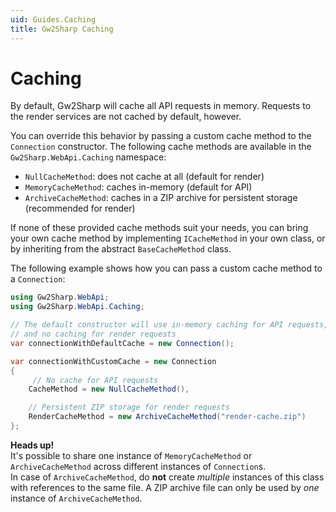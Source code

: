 ```yaml
---
uid: Guides.Caching
title: Gw2Sharp Caching
---
```


# Caching
By default, Gw2Sharp will cache all API requests in memory.
Requests to the render services are not cached by default, however.

You can override this behavior by passing a custom cache method to the `Connection` constructor.
The following cache methods are available in the `Gw2Sharp.WebApi.Caching` namespace:
- `NullCacheMethod`: does not cache at all (default for render)
- `MemoryCacheMethod`: caches in-memory (default for API)
- `ArchiveCacheMethod`: caches in a ZIP archive for persistent storage (recommended for render)

If none of these provided cache methods suit your needs, you can bring your own cache method by implementing `ICacheMethod` in your own class, or by inheriting from the abstract `BaseCacheMethod` class.

The following example shows how you can pass a custom cache method to a `Connection`:
```cs
using Gw2Sharp.WebApi;
using Gw2Sharp.WebApi.Caching;

// The default constructor will use in-memory caching for API requests,
// and no caching for render requests
var connectionWithDefaultCache = new Connection();

var connectionWithCustomCache = new Connection
{
     // No cache for API requests
    CacheMethod = new NullCacheMethod(),

    // Persistent ZIP storage for render requests
    RenderCacheMethod = new ArchiveCacheMethod("render-cache.zip")
};
```

**Heads up!**  
It's possible to share one instance of `MemoryCacheMethod` or `ArchiveCacheMethod` across different instances of `Connection`s.  
In case of `ArchiveCacheMethod`, do **not** create *multiple* instances of this class with references to the same file.
A ZIP archive file can only be used by *one* instance of `ArchiveCacheMethod`.
